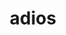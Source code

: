 ---
title: "adios"
layout: cache
categories: [package, develop]
meta: {"compilers": ["cce@18.0.0", "gcc@11.4.0", "intel-oneapi-compilers@2025.1.0"], "num_specs": 45, "num_specs_by_stack": {"e4s": 14, "e4s-cray-rhel": 15, "e4s-oneapi": 16, "root": 45}, "oss": ["rhel8", "ubuntu22.04"], "platforms": ["linux"], "stacks": ["e4s", "e4s-cray-rhel", "e4s-oneapi", "root"], "targets": ["x86_64_v3"], "versions": ["1.13.1"]}
spec_details: [{"compiler": "gcc@11.4.0", "hash": "5bnkgsu4dz2zji3u757ngnhg2jxz77gj", "os": "ubuntu22.04", "platform": "linux", "size": "-", "stacks": ["e4s", "root"], "target": "x86_64_v3", "variants": ["+blosc", "build_system=autotools", "~bzip2", "~fortran", "~hdf5", "~infiniband", "+lz4", "+mpi", "~netcdf", "patches:=8ae17f6,aea47e5,d24b79b", "+shared", "staging:=none", "+sz", "~szip", "+zfp", "+zlib"], "versions": ["1.13.1"]}, {"compiler": "cce@18.0.0", "hash": "5q2764d4apxsnkqvsu33qanyun4txzhm", "os": "rhel8", "platform": "linux", "size": "-", "stacks": ["e4s-cray-rhel", "root"], "target": "x86_64_v3", "variants": ["+blosc", "build_system=autotools", "~bzip2", "~fortran", "~hdf5", "~infiniband", "+lz4", "+mpi", "~netcdf", "patches:=8ae17f6,aea47e5,d24b79b", "+shared", "staging:=none", "+sz", "~szip", "+zfp", "+zlib"], "versions": ["1.13.1"]}, {"compiler": "intel-oneapi-compilers@2025.1.0", "hash": "5sjl6n2wc6yygdmgxtdcw4bkrskm5gff", "os": "ubuntu22.04", "platform": "linux", "size": "-", "stacks": ["e4s-oneapi", "root"], "target": "x86_64_v3", "variants": ["+blosc", "build_system=autotools", "~bzip2", "~fortran", "~hdf5", "~infiniband", "+lz4", "+mpi", "~netcdf", "patches:=8ae17f6,aea47e5,d24b79b", "+shared", "staging:=none", "+sz", "~szip", "+zfp", "+zlib"], "versions": ["1.13.1"]}, {"compiler": "intel-oneapi-compilers@2025.1.0", "hash": "5zpqvuiwjpeztrpu5gkjnm2dpbhnrce6", "os": "ubuntu22.04", "platform": "linux", "size": "-", "stacks": ["e4s-oneapi", "root"], "target": "x86_64_v3", "variants": ["+blosc", "build_system=autotools", "~bzip2", "~fortran", "~hdf5", "~infiniband", "+lz4", "+mpi", "~netcdf", "patches:=8ae17f6,aea47e5,d24b79b", "+shared", "staging:=none", "+sz", "~szip", "+zfp", "+zlib"], "versions": ["1.13.1"]}, {"compiler": "gcc@11.4.0", "hash": "6uy5slydnflnqb2qlyjtggtmbxvwicnb", "os": "ubuntu22.04", "platform": "linux", "size": "-", "stacks": ["e4s", "root"], "target": "x86_64_v3", "variants": ["+blosc", "build_system=autotools", "~bzip2", "~fortran", "~hdf5", "~infiniband", "+lz4", "+mpi", "~netcdf", "patches:=8ae17f6,aea47e5,d24b79b", "+shared", "staging:=none", "+sz", "~szip", "+zfp", "+zlib"], "versions": ["1.13.1"]}, {"compiler": "gcc@11.4.0", "hash": "6zxboifx3drppywu4bymqm3mel5z2nwo", "os": "ubuntu22.04", "platform": "linux", "size": "-", "stacks": ["e4s", "root"], "target": "x86_64_v3", "variants": ["+blosc", "build_system=autotools", "~bzip2", "~fortran", "~hdf5", "~infiniband", "+lz4", "+mpi", "~netcdf", "patches:=8ae17f6,aea47e5,d24b79b", "+shared", "staging:=none", "+sz", "~szip", "+zfp", "+zlib"], "versions": ["1.13.1"]}, {"compiler": "intel-oneapi-compilers@2025.1.0", "hash": "abs7uf56qfgdk7xikfdqn5zcqyq6myod", "os": "ubuntu22.04", "platform": "linux", "size": "-", "stacks": ["e4s-oneapi", "root"], "target": "x86_64_v3", "variants": ["+blosc", "build_system=autotools", "~bzip2", "~fortran", "~hdf5", "~infiniband", "+lz4", "+mpi", "~netcdf", "patches:=8ae17f6,aea47e5,d24b79b", "+shared", "staging:=none", "+sz", "~szip", "+zfp", "+zlib"], "versions": ["1.13.1"]}, {"compiler": "intel-oneapi-compilers@2025.1.0", "hash": "ajbtw7gnq7ba4czdh7pletaiijwnqyni", "os": "ubuntu22.04", "platform": "linux", "size": "-", "stacks": ["e4s-oneapi", "root"], "target": "x86_64_v3", "variants": ["+blosc", "build_system=autotools", "~bzip2", "~fortran", "~hdf5", "~infiniband", "+lz4", "+mpi", "~netcdf", "patches:=8ae17f6,aea47e5,d24b79b", "+shared", "staging:=none", "+sz", "~szip", "+zfp", "+zlib"], "versions": ["1.13.1"]}, {"compiler": "cce@18.0.0", "hash": "aoxt7rhqqotpwdw6my4snam6rtoywgbe", "os": "rhel8", "platform": "linux", "size": "-", "stacks": ["e4s-cray-rhel", "root"], "target": "x86_64_v3", "variants": ["+blosc", "build_system=autotools", "~bzip2", "~fortran", "~hdf5", "~infiniband", "+lz4", "+mpi", "~netcdf", "patches:=8ae17f6,aea47e5,d24b79b", "+shared", "staging:=none", "+sz", "~szip", "+zfp", "+zlib"], "versions": ["1.13.1"]}, {"compiler": "intel-oneapi-compilers@2025.1.0", "hash": "b5vozycvidujtdtryog6wxck7rciajg7", "os": "ubuntu22.04", "platform": "linux", "size": "-", "stacks": ["e4s-oneapi", "root"], "target": "x86_64_v3", "variants": ["+blosc", "build_system=autotools", "~bzip2", "~fortran", "~hdf5", "~infiniband", "+lz4", "+mpi", "~netcdf", "patches:=8ae17f6,aea47e5,d24b79b", "+shared", "staging:=none", "+sz", "~szip", "+zfp", "+zlib"], "versions": ["1.13.1"]}, {"compiler": "gcc@11.4.0", "hash": "cilrswkqqkh4i4gijga2rzqwifc7vcw2", "os": "ubuntu22.04", "platform": "linux", "size": "-", "stacks": ["e4s", "root"], "target": "x86_64_v3", "variants": ["+blosc", "build_system=autotools", "~bzip2", "~fortran", "~hdf5", "~infiniband", "+lz4", "+mpi", "~netcdf", "patches:=8ae17f6,aea47e5,d24b79b", "+shared", "staging:=none", "+sz", "~szip", "+zfp", "+zlib"], "versions": ["1.13.1"]}, {"compiler": "gcc@11.4.0", "hash": "cnadfpo64nefuj66hcyub2pls4yqwvc7", "os": "ubuntu22.04", "platform": "linux", "size": "-", "stacks": ["e4s", "root"], "target": "x86_64_v3", "variants": ["+blosc", "build_system=autotools", "~bzip2", "~fortran", "~hdf5", "~infiniband", "+lz4", "+mpi", "~netcdf", "patches:=8ae17f6,aea47e5,d24b79b", "+shared", "staging:=none", "+sz", "~szip", "+zfp", "+zlib"], "versions": ["1.13.1"]}, {"compiler": "gcc@11.4.0", "hash": "cyxvbaiadsj7mhx2hdioet4dwoni2xa3", "os": "ubuntu22.04", "platform": "linux", "size": "-", "stacks": ["e4s", "root"], "target": "x86_64_v3", "variants": ["+blosc", "build_system=autotools", "~bzip2", "~fortran", "~hdf5", "~infiniband", "+lz4", "+mpi", "~netcdf", "patches:=8ae17f6,aea47e5,d24b79b", "+shared", "staging:=none", "+sz", "~szip", "+zfp", "+zlib"], "versions": ["1.13.1"]}, {"compiler": "cce@18.0.0", "hash": "fwkt6dicqotbu4ii4ci6phvzvruoi425", "os": "rhel8", "platform": "linux", "size": "-", "stacks": ["e4s-cray-rhel", "root"], "target": "x86_64_v3", "variants": ["+blosc", "build_system=autotools", "~bzip2", "~fortran", "~hdf5", "~infiniband", "+lz4", "+mpi", "~netcdf", "patches:=8ae17f6,aea47e5,d24b79b", "+shared", "staging:=none", "+sz", "~szip", "+zfp", "+zlib"], "versions": ["1.13.1"]}, {"compiler": "intel-oneapi-compilers@2025.1.0", "hash": "g5eqrk6eaxcfthu5zkzdah2wgauivnap", "os": "ubuntu22.04", "platform": "linux", "size": "-", "stacks": ["e4s-oneapi", "root"], "target": "x86_64_v3", "variants": ["+blosc", "build_system=autotools", "~bzip2", "~fortran", "~hdf5", "~infiniband", "+lz4", "+mpi", "~netcdf", "patches:=8ae17f6,aea47e5,d24b79b", "+shared", "staging:=none", "+sz", "~szip", "+zfp", "+zlib"], "versions": ["1.13.1"]}, {"compiler": "intel-oneapi-compilers@2025.1.0", "hash": "gd7izznyyf7u33vaclcr77vmw2aoqm45", "os": "ubuntu22.04", "platform": "linux", "size": "-", "stacks": ["e4s-oneapi", "root"], "target": "x86_64_v3", "variants": ["+blosc", "build_system=autotools", "~bzip2", "~fortran", "~hdf5", "~infiniband", "+lz4", "+mpi", "~netcdf", "patches:=8ae17f6,aea47e5,d24b79b", "+shared", "staging:=none", "+sz", "~szip", "+zfp", "+zlib"], "versions": ["1.13.1"]}, {"compiler": "cce@18.0.0", "hash": "hl76hxjtusogrty3z52vhpx6lbsbdufv", "os": "rhel8", "platform": "linux", "size": "-", "stacks": ["e4s-cray-rhel", "root"], "target": "x86_64_v3", "variants": ["+blosc", "build_system=autotools", "~bzip2", "~fortran", "~hdf5", "~infiniband", "+lz4", "+mpi", "~netcdf", "patches:=8ae17f6,aea47e5,d24b79b", "+shared", "staging:=none", "+sz", "~szip", "+zfp", "+zlib"], "versions": ["1.13.1"]}, {"compiler": "cce@18.0.0", "hash": "i5hphzsxaw5rvont3zqbc35nz7ecytnk", "os": "rhel8", "platform": "linux", "size": "-", "stacks": ["e4s-cray-rhel", "root"], "target": "x86_64_v3", "variants": ["+blosc", "build_system=autotools", "~bzip2", "~fortran", "~hdf5", "~infiniband", "+lz4", "+mpi", "~netcdf", "patches:=8ae17f6,aea47e5,d24b79b", "+shared", "staging:=none", "+sz", "~szip", "+zfp", "+zlib"], "versions": ["1.13.1"]}, {"compiler": "intel-oneapi-compilers@2025.1.0", "hash": "igw4tzassr7olw732jhxoifg62wpct7a", "os": "ubuntu22.04", "platform": "linux", "size": "-", "stacks": ["e4s-oneapi", "root"], "target": "x86_64_v3", "variants": ["+blosc", "build_system=autotools", "~bzip2", "~fortran", "~hdf5", "~infiniband", "+lz4", "+mpi", "~netcdf", "patches:=8ae17f6,aea47e5,d24b79b", "+shared", "staging:=none", "+sz", "~szip", "+zfp", "+zlib"], "versions": ["1.13.1"]}, {"compiler": "intel-oneapi-compilers@2025.1.0", "hash": "ilqdks53nfwrdr3i7nyggk4dtyr4fami", "os": "ubuntu22.04", "platform": "linux", "size": "-", "stacks": ["e4s-oneapi", "root"], "target": "x86_64_v3", "variants": ["+blosc", "build_system=autotools", "~bzip2", "~fortran", "~hdf5", "~infiniband", "+lz4", "+mpi", "~netcdf", "patches:=8ae17f6,aea47e5,d24b79b", "+shared", "staging:=none", "+sz", "~szip", "+zfp", "+zlib"], "versions": ["1.13.1"]}, {"compiler": "cce@18.0.0", "hash": "iznlubwnxqf4xbphxsr6xsldm2yf5o4o", "os": "rhel8", "platform": "linux", "size": "-", "stacks": ["e4s-cray-rhel", "root"], "target": "x86_64_v3", "variants": ["+blosc", "build_system=autotools", "~bzip2", "~fortran", "~hdf5", "~infiniband", "+lz4", "+mpi", "~netcdf", "patches:=8ae17f6,aea47e5,d24b79b", "+shared", "staging:=none", "+sz", "~szip", "+zfp", "+zlib"], "versions": ["1.13.1"]}, {"compiler": "intel-oneapi-compilers@2025.1.0", "hash": "jx7vzakfubestspeiex6sue4vaf5kcgo", "os": "ubuntu22.04", "platform": "linux", "size": "-", "stacks": ["e4s-oneapi", "root"], "target": "x86_64_v3", "variants": ["+blosc", "build_system=autotools", "~bzip2", "~fortran", "~hdf5", "~infiniband", "+lz4", "+mpi", "~netcdf", "patches:=8ae17f6,aea47e5,d24b79b", "+shared", "staging:=none", "+sz", "~szip", "+zfp", "+zlib"], "versions": ["1.13.1"]}, {"compiler": "intel-oneapi-compilers@2025.1.0", "hash": "jzao4joeh2lyzgipkxxzm7arhm5zznyo", "os": "ubuntu22.04", "platform": "linux", "size": "-", "stacks": ["e4s-oneapi", "root"], "target": "x86_64_v3", "variants": ["+blosc", "build_system=autotools", "~bzip2", "~fortran", "~hdf5", "~infiniband", "+lz4", "+mpi", "~netcdf", "patches:=8ae17f6,aea47e5,d24b79b", "+shared", "staging:=none", "+sz", "~szip", "+zfp", "+zlib"], "versions": ["1.13.1"]}, {"compiler": "cce@18.0.0", "hash": "kk4tzwalunkyovjbaeujyegtqtkfafkv", "os": "rhel8", "platform": "linux", "size": "-", "stacks": ["e4s-cray-rhel", "root"], "target": "x86_64_v3", "variants": ["+blosc", "build_system=autotools", "~bzip2", "~fortran", "~hdf5", "~infiniband", "+lz4", "+mpi", "~netcdf", "patches:=8ae17f6,aea47e5,d24b79b", "+shared", "staging:=none", "+sz", "~szip", "+zfp", "+zlib"], "versions": ["1.13.1"]}, {"compiler": "cce@18.0.0", "hash": "kkdfil6c7vgjth4yva5c2lnacpcsjk4q", "os": "rhel8", "platform": "linux", "size": "-", "stacks": ["e4s-cray-rhel", "root"], "target": "x86_64_v3", "variants": ["+blosc", "build_system=autotools", "~bzip2", "~fortran", "~hdf5", "~infiniband", "+lz4", "+mpi", "~netcdf", "patches:=8ae17f6,aea47e5,d24b79b", "+shared", "staging:=none", "+sz", "~szip", "+zfp", "+zlib"], "versions": ["1.13.1"]}, {"compiler": "cce@18.0.0", "hash": "kwcb66zqxqgawur23yjcoxmwehxset55", "os": "rhel8", "platform": "linux", "size": "-", "stacks": ["e4s-cray-rhel", "root"], "target": "x86_64_v3", "variants": ["+blosc", "build_system=autotools", "~bzip2", "~fortran", "~hdf5", "~infiniband", "+lz4", "+mpi", "~netcdf", "patches:=8ae17f6,aea47e5,d24b79b", "+shared", "staging:=none", "+sz", "~szip", "+zfp", "+zlib"], "versions": ["1.13.1"]}, {"compiler": "intel-oneapi-compilers@2025.1.0", "hash": "l6rnwxkfpg6nbcq3gob2t4dpzezmsho6", "os": "ubuntu22.04", "platform": "linux", "size": "-", "stacks": ["e4s-oneapi", "root"], "target": "x86_64_v3", "variants": ["+blosc", "build_system=autotools", "~bzip2", "~fortran", "~hdf5", "~infiniband", "+lz4", "+mpi", "~netcdf", "patches:=8ae17f6,aea47e5,d24b79b", "+shared", "staging:=none", "+sz", "~szip", "+zfp", "+zlib"], "versions": ["1.13.1"]}, {"compiler": "intel-oneapi-compilers@2025.1.0", "hash": "le7os4gv3n5dboksd5x3nxxdsio67tji", "os": "ubuntu22.04", "platform": "linux", "size": "-", "stacks": ["e4s-oneapi", "root"], "target": "x86_64_v3", "variants": ["+blosc", "build_system=autotools", "~bzip2", "~fortran", "~hdf5", "~infiniband", "+lz4", "+mpi", "~netcdf", "patches:=8ae17f6,aea47e5,d24b79b", "+shared", "staging:=none", "+sz", "~szip", "+zfp", "+zlib"], "versions": ["1.13.1"]}, {"compiler": "intel-oneapi-compilers@2025.1.0", "hash": "ljs4tlfhhbsdj5jjlpvwklvunxosveoo", "os": "ubuntu22.04", "platform": "linux", "size": "-", "stacks": ["e4s-oneapi", "root"], "target": "x86_64_v3", "variants": ["+blosc", "build_system=autotools", "~bzip2", "~fortran", "~hdf5", "~infiniband", "+lz4", "+mpi", "~netcdf", "patches:=8ae17f6,aea47e5,d24b79b", "+shared", "staging:=none", "+sz", "~szip", "+zfp", "+zlib"], "versions": ["1.13.1"]}, {"compiler": "gcc@11.4.0", "hash": "lpmkklvvwdb7jhxelwy6z4fkxduixcmw", "os": "ubuntu22.04", "platform": "linux", "size": "-", "stacks": ["e4s", "root"], "target": "x86_64_v3", "variants": ["+blosc", "build_system=autotools", "~bzip2", "~fortran", "~hdf5", "~infiniband", "+lz4", "+mpi", "~netcdf", "patches:=8ae17f6,aea47e5,d24b79b", "+shared", "staging:=none", "+sz", "~szip", "+zfp", "+zlib"], "versions": ["1.13.1"]}, {"compiler": "cce@18.0.0", "hash": "lvesmsoinwe4hitc65icmkz3cd4trzho", "os": "rhel8", "platform": "linux", "size": "-", "stacks": ["e4s-cray-rhel", "root"], "target": "x86_64_v3", "variants": ["+blosc", "build_system=autotools", "~bzip2", "~fortran", "~hdf5", "~infiniband", "+lz4", "+mpi", "~netcdf", "patches:=8ae17f6,aea47e5,d24b79b", "+shared", "staging:=none", "+sz", "~szip", "+zfp", "+zlib"], "versions": ["1.13.1"]}, {"compiler": "gcc@11.4.0", "hash": "mx5qlwrfbznlnhzu7a4mrbaagrg7icyv", "os": "ubuntu22.04", "platform": "linux", "size": "-", "stacks": ["e4s", "root"], "target": "x86_64_v3", "variants": ["+blosc", "build_system=autotools", "~bzip2", "~fortran", "~hdf5", "~infiniband", "+lz4", "+mpi", "~netcdf", "patches:=8ae17f6,aea47e5,d24b79b", "+shared", "staging:=none", "+sz", "~szip", "+zfp", "+zlib"], "versions": ["1.13.1"]}, {"compiler": "cce@18.0.0", "hash": "nfvqvmlhqe55cz2rmpzg6ceuat2jq322", "os": "rhel8", "platform": "linux", "size": "-", "stacks": ["e4s-cray-rhel", "root"], "target": "x86_64_v3", "variants": ["+blosc", "build_system=autotools", "~bzip2", "~fortran", "~hdf5", "~infiniband", "+lz4", "+mpi", "~netcdf", "patches:=8ae17f6,aea47e5,d24b79b", "+shared", "staging:=none", "+sz", "~szip", "+zfp", "+zlib"], "versions": ["1.13.1"]}, {"compiler": "cce@18.0.0", "hash": "o3kfi3m4rosqjpgdduzumcfln752tnaf", "os": "rhel8", "platform": "linux", "size": "-", "stacks": ["e4s-cray-rhel", "root"], "target": "x86_64_v3", "variants": ["+blosc", "build_system=autotools", "~bzip2", "~fortran", "~hdf5", "~infiniband", "+lz4", "+mpi", "~netcdf", "patches:=8ae17f6,aea47e5,d24b79b", "+shared", "staging:=none", "+sz", "~szip", "+zfp", "+zlib"], "versions": ["1.13.1"]}, {"compiler": "gcc@11.4.0", "hash": "owqy6z275zijkx73uljyzatmmmnm4kkz", "os": "ubuntu22.04", "platform": "linux", "size": "-", "stacks": ["e4s", "root"], "target": "x86_64_v3", "variants": ["+blosc", "build_system=autotools", "~bzip2", "~fortran", "~hdf5", "~infiniband", "+lz4", "+mpi", "~netcdf", "patches:=8ae17f6,aea47e5,d24b79b", "+shared", "staging:=none", "+sz", "~szip", "+zfp", "+zlib"], "versions": ["1.13.1"]}, {"compiler": "gcc@11.4.0", "hash": "qspojtr4wgvzqz3wwceternqr5iw4k6h", "os": "ubuntu22.04", "platform": "linux", "size": "-", "stacks": ["e4s", "root"], "target": "x86_64_v3", "variants": ["+blosc", "build_system=autotools", "~bzip2", "~fortran", "~hdf5", "~infiniband", "+lz4", "+mpi", "~netcdf", "patches:=8ae17f6,aea47e5,d24b79b", "+shared", "staging:=none", "+sz", "~szip", "+zfp", "+zlib"], "versions": ["1.13.1"]}, {"compiler": "gcc@11.4.0", "hash": "rh7jmrrsp4fcj6m4sl4mm55dq4576cms", "os": "ubuntu22.04", "platform": "linux", "size": "-", "stacks": ["e4s", "root"], "target": "x86_64_v3", "variants": ["+blosc", "build_system=autotools", "~bzip2", "~fortran", "~hdf5", "~infiniband", "+lz4", "+mpi", "~netcdf", "patches:=8ae17f6,aea47e5,d24b79b", "+shared", "staging:=none", "+sz", "~szip", "+zfp", "+zlib"], "versions": ["1.13.1"]}, {"compiler": "cce@18.0.0", "hash": "run5jqeredoczjojpobkmhcn2azv5el6", "os": "rhel8", "platform": "linux", "size": "-", "stacks": ["e4s-cray-rhel", "root"], "target": "x86_64_v3", "variants": ["+blosc", "build_system=autotools", "~bzip2", "~fortran", "~hdf5", "~infiniband", "+lz4", "+mpi", "~netcdf", "patches:=8ae17f6,aea47e5,d24b79b", "+shared", "staging:=none", "+sz", "~szip", "+zfp", "+zlib"], "versions": ["1.13.1"]}, {"compiler": "intel-oneapi-compilers@2025.1.0", "hash": "sk3yl4tpik4dhtl6w5t6xu2ccpt5jlft", "os": "ubuntu22.04", "platform": "linux", "size": "-", "stacks": ["e4s-oneapi", "root"], "target": "x86_64_v3", "variants": ["+blosc", "build_system=autotools", "~bzip2", "~fortran", "~hdf5", "~infiniband", "+lz4", "+mpi", "~netcdf", "patches:=8ae17f6,aea47e5,d24b79b", "+shared", "staging:=none", "+sz", "~szip", "+zfp", "+zlib"], "versions": ["1.13.1"]}, {"compiler": "gcc@11.4.0", "hash": "vs4loamj5aheafa4544hfczmvnleudka", "os": "ubuntu22.04", "platform": "linux", "size": "-", "stacks": ["e4s", "root"], "target": "x86_64_v3", "variants": ["+blosc", "build_system=autotools", "~bzip2", "~fortran", "~hdf5", "~infiniband", "+lz4", "+mpi", "~netcdf", "patches:=8ae17f6,aea47e5,d24b79b", "+shared", "staging:=none", "+sz", "~szip", "+zfp", "+zlib"], "versions": ["1.13.1"]}, {"compiler": "cce@18.0.0", "hash": "wchehl6q4a5bkrtz5gpzmoyvar2hzbir", "os": "rhel8", "platform": "linux", "size": "-", "stacks": ["e4s-cray-rhel", "root"], "target": "x86_64_v3", "variants": ["+blosc", "build_system=autotools", "~bzip2", "~fortran", "~hdf5", "~infiniband", "+lz4", "+mpi", "~netcdf", "patches:=8ae17f6,aea47e5,d24b79b", "+shared", "staging:=none", "+sz", "~szip", "+zfp", "+zlib"], "versions": ["1.13.1"]}, {"compiler": "gcc@11.4.0", "hash": "wi5r2f44oktrwd55zk4433cuqduy4ccz", "os": "ubuntu22.04", "platform": "linux", "size": "-", "stacks": ["e4s", "root"], "target": "x86_64_v3", "variants": ["+blosc", "build_system=autotools", "~bzip2", "~fortran", "~hdf5", "~infiniband", "+lz4", "+mpi", "~netcdf", "patches:=8ae17f6,aea47e5,d24b79b", "+shared", "staging:=none", "+sz", "~szip", "+zfp", "+zlib"], "versions": ["1.13.1"]}, {"compiler": "gcc@11.4.0", "hash": "xchnzrcjagmkuywbesds5mfmy37s63mb", "os": "ubuntu22.04", "platform": "linux", "size": "-", "stacks": ["e4s", "root"], "target": "x86_64_v3", "variants": ["+blosc", "build_system=autotools", "~bzip2", "~fortran", "~hdf5", "~infiniband", "+lz4", "+mpi", "~netcdf", "patches:=8ae17f6,aea47e5,d24b79b", "+shared", "staging:=none", "+sz", "~szip", "+zfp", "+zlib"], "versions": ["1.13.1"]}, {"compiler": "intel-oneapi-compilers@2025.1.0", "hash": "xi53meksgouwpjh6kqmgc3vvr64ji6zz", "os": "ubuntu22.04", "platform": "linux", "size": "-", "stacks": ["e4s-oneapi", "root"], "target": "x86_64_v3", "variants": ["+blosc", "build_system=autotools", "~bzip2", "~fortran", "~hdf5", "~infiniband", "+lz4", "+mpi", "~netcdf", "patches:=8ae17f6,aea47e5,d24b79b", "+shared", "staging:=none", "+sz", "~szip", "+zfp", "+zlib"], "versions": ["1.13.1"]}, {"compiler": "cce@18.0.0", "hash": "xqla4hrnfydlns45goaj4u7buwacwcm7", "os": "rhel8", "platform": "linux", "size": "-", "stacks": ["e4s-cray-rhel", "root"], "target": "x86_64_v3", "variants": ["+blosc", "build_system=autotools", "~bzip2", "~fortran", "~hdf5", "~infiniband", "+lz4", "+mpi", "~netcdf", "patches:=8ae17f6,aea47e5,d24b79b", "+shared", "staging:=none", "+sz", "~szip", "+zfp", "+zlib"], "versions": ["1.13.1"]}]
---